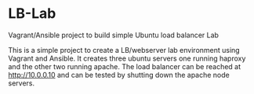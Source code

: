 # LB-Lab
Vagrant/Ansible project to build simple Ubuntu load balancer Lab

This is a simple project to create a LB/webserver lab environment using Vagrant and Ansible.
It creates three ubuntu servers one running haproxy and the other two running apache.  The load balancer can be reached at http://10.0.0.10 and can be tested by shutting down the apache node servers.

